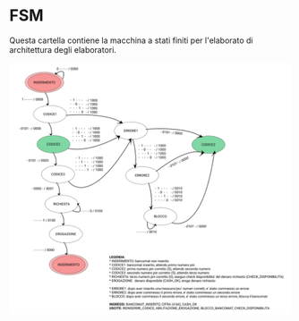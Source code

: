 # FSM

Questa cartella contiene la macchina a stati finiti
per l'elaborato di architettura degli elaboratori.

![FSM](images/fsm.svg)